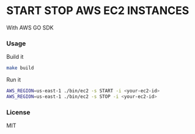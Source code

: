 # START STOP AWS EC2 INSTANCES

With AWS GO SDK

### Usage

Build it

```bash
make build
```

Run it

```bash
AWS_REGION=us-east-1 ./bin/ec2 -s START -i <your-ec2-id>
AWS_REGION=us-east-1 ./bin/ec2 -s STOP -i <your-ec2-id>
```

### License

MIT
